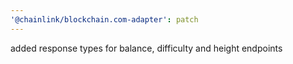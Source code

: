 ```yaml
---
'@chainlink/blockchain.com-adapter': patch
---
```


added response types for balance, difficulty and height endpoints

